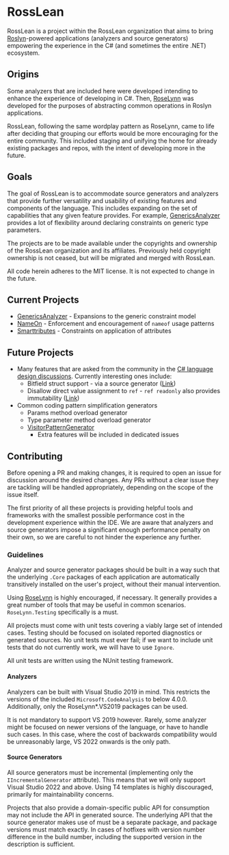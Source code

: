 # RossLean

RossLean is a project within the RossLean organization that aims to bring [Roslyn](https://github.com/dotnet/roslyn)-powered applications (analyzers and source generators) empowering the experience in the C# (and sometimes the entire .NET) ecosystem.

## Origins

Some analyzers that are included here were developed intending to enhance the experience of developing in C#. Then, [RoseLynn](https://github.com/Rekkonnect/RoseLynn) was developed for the purposes of abstracting common operations in Roslyn applications.

RossLean, following the same wordplay pattern as RoseLynn, came to life after deciding that grouping our efforts would be more encouraging for the entire community. This included staging and unifying the home for already existing packages and repos, with the intent of developing more in the future.

## Goals

The goal of RossLean is to accommodate source generators and analyzers that provide further versatility and usability of existing features and components of the language. This includes expanding on the set of capabilities that any given feature provides. For example, [GenericsAnalyzer](RoseLynn.GnericsAnalyzer/) provides a lot of flexibility around declaring constraints on generic type parameters.

The projects are to be made available under the copyrights and ownership of the RossLean organization and its affiliates. Previously held copyright ownership is not ceased, but will be migrated and merged with RossLean.

All code herein adheres to the MIT license. It is not expected to change in the future.

## Current Projects

- [GenericsAnalyzer](RossLean.GenericsAnalyzer/) - Expansions to the generic constraint model
- [NameOn](RossLean.NameOn/) - Enforcement and encouragement of `nameof` usage patterns
- [Smarttributes](RossLean.Smarttributes/) - Constraints on application of attributes

## Future Projects

- Many features that are asked from the community in the [C# language design discussions](https://github.com/dotnet/csharplang/discussions). Currently interesting ones include:
  - Bitfield struct support - via a source generator ([Link](https://github.com/dotnet/csharplang/discussions/465))
  - Disallow direct value assignment to `ref` - `ref readonly` also provides immutability ([Link](https://github.com/dotnet/csharplang/discussions/7842))
- Common coding pattern simplification generators
  - Params method overload generator
  - Type parameter method overload generator
  - [VisitorPatternGenerator](https://github.com/Ghost4Man/VisitorPatternGenerator)
    - Extra features will be included in dedicated issues

## Contributing

Before opening a PR and making changes, it is required to open an issue for discussion around the desired changes. Any PRs without a clear issue they are tackling will be handled appropriately, depending on the scope of the issue itself.

The first priority of all these projects is providing helpful tools and frameworks with the smallest possible performance cost in the development experience within the IDE. We are aware that analyzers and source generators impose a significant enough performance penalty on their own, so we are careful to not hinder the experience any further.

### Guidelines

Analyzer and source generator packages should be built in a way such that the underlying `.Core` packages of each application are automatically transitively installed on the user's project, without their manual intervention.

Using [RoseLynn](https://github.com/Rekkonnect/RoseLynn) is highly encouraged, if necessary. It generally provides a great number of tools that may be useful in common scenarios. `RoseLynn.Testing` specifically is a must.

All projects must come with unit tests covering a viably large set of intended cases. Testing should be focused on isolated reported diagnostics or generated sources. No unit tests must ever fail; if we want to include unit tests that do not currently work, we will have to use `Ignore`.

All unit tests are written using the NUnit testing framework.

#### Analyzers

Analyzers can be built with Visual Studio 2019 in mind. This restricts the versions of the included `Microsoft.CodeAnalysis` to below 4.0.0. Additionally, only the RoseLynn*.VS2019 packages can be used.

It is not mandatory to support VS 2019 however. Rarely, some analyzer might be focused on newer versions of the language, or have to handle such cases. In this case, where the cost of backwards compatibility would be unreasonably large, VS 2022 onwards is the only path.

#### Source Generators

All source generators must be incremental (implementing only the `IIncrementalGenerator` attribute). This means that we will only support Visual Studio 2022 and above. Using T4 templates is highly discouraged, primarily for maintainability concerns.

Projects that also provide a domain-specific public API for consumption may not include the API in generated source. The underlying API that the source generator makes use of must be a separate package, and package versions must match exactly. In cases of hotfixes with version number difference in the build number, including the supported version in the description is sufficient.
